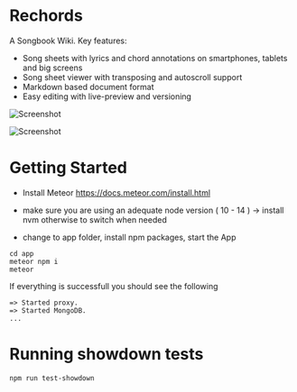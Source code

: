 # Rechords 

A Songbook Wiki. Key features:

- Song sheets with lyrics and chord annotations on smartphones, tablets and big screens
- Song sheet viewer with transposing and autoscroll support
- Markdown based document format
- Easy editing with live-preview and versioning


![Screenshot](screenshot_dark.png)

![Screenshot](screenshot_extras.png)

# Getting Started

* Install Meteor https://docs.meteor.com/install.html
* make sure you are using an adequate node version ( 10 - 14 ) -> install nvm otherwise to switch when needed

* change to app folder, install npm packages, start the App

```
cd app
meteor npm i
meteor
```
If everything is successfull you should see the following
```
=> Started proxy.
=> Started MongoDB.
...
```

# Running showdown tests

```
npm run test-showdown
```